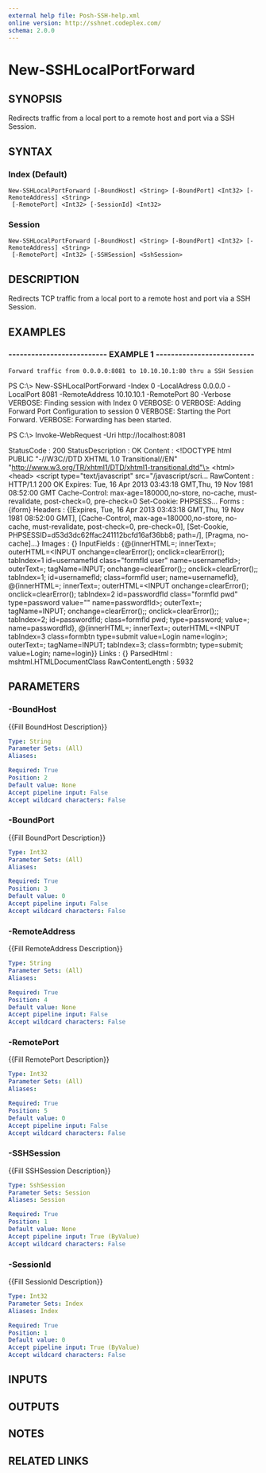 ```yaml
---
external help file: Posh-SSH-help.xml
online version: http://sshnet.codeplex.com/
schema: 2.0.0
---
```


# New-SSHLocalPortForward

## SYNOPSIS
Redirects traffic from a local port to a remote host and port via a SSH Session.

## SYNTAX

### Index (Default)
```
New-SSHLocalPortForward [-BoundHost] <String> [-BoundPort] <Int32> [-RemoteAddress] <String>
 [-RemotePort] <Int32> [-SessionId] <Int32>
```

### Session
```
New-SSHLocalPortForward [-BoundHost] <String> [-BoundPort] <Int32> [-RemoteAddress] <String>
 [-RemotePort] <Int32> [-SSHSession] <SshSession>
```

## DESCRIPTION
Redirects TCP traffic from a local port to a remote host and port via a SSH Session.

## EXAMPLES

### -------------------------- EXAMPLE 1 --------------------------
```
Forward traffic from 0.0.0.0:8081 to 10.10.10.1:80 thru a SSH Session
```

PS C:\\\> New-SSHLocalPortForward -Index 0 -LocalAdress 0.0.0.0 -LocalPort 8081 -RemoteAddress 10.10.10.1 -RemotePort 80 -Verbose
 VERBOSE: Finding session with Index 0
 VERBOSE: 0
 VERBOSE: Adding Forward Port Configuration to session 0
 VERBOSE: Starting the Port Forward.
 VERBOSE: Forwarding has been started.

 PS C:\\\> Invoke-WebRequest -Uri http://localhost:8081


 StatusCode        : 200
 StatusDescription : OK
 Content           : 
                     \<!DOCTYPE html PUBLIC "-//W3C//DTD XHTML 1.0 Transitional//EN"
                             "http://www.w3.org/TR/xhtml1/DTD/xhtml1-transitional.dtd"\>
                     \<html\>
                         \<head\>
                             \<script type="text/javascript" src="/javascript/scri...
 RawContent        : HTTP/1.1 200 OK
                     Expires: Tue, 16 Apr 2013 03:43:18 GMT,Thu, 19 Nov 1981 08:52:00 GMT
                     Cache-Control: max-age=180000,no-store, no-cache, must-revalidate, post-check=0, pre-check=0
                     Set-Cookie: PHPSESS...
 Forms             : {iform}
 Headers           : {\[Expires, Tue, 16 Apr 2013 03:43:18 GMT,Thu, 19 Nov 1981 08:52:00 GMT\], \[Cache-Control, max-age=180000,no-store, no-cache, 
                     must-revalidate, post-check=0, pre-check=0\], \[Set-Cookie, PHPSESSID=d53d3dc62ffac241112bcfd16af36bb8; path=/\], \[Pragma, no-cache\]...}
 Images            : {}
 InputFields       : {@{innerHTML=; innerText=; outerHTML=\<INPUT onchange=clearError(); onclick=clearError(); tabIndex=1 id=usernamefld class="formfld user" 
                     name=usernamefld\>; outerText=; tagName=INPUT; onchange=clearError();; onclick=clearError();; tabIndex=1; id=usernamefld; class=formfld 
                     user; name=usernamefld}, @{innerHTML=; innerText=; outerHTML=\<INPUT onchange=clearError(); onclick=clearError(); tabIndex=2 
                     id=passwordfld class="formfld pwd" type=password value="" name=passwordfld\>; outerText=; tagName=INPUT; onchange=clearError();; 
                     onclick=clearError();; tabIndex=2; id=passwordfld; class=formfld pwd; type=password; value=; name=passwordfld}, @{innerHTML=; 
                     innerText=; outerHTML=\<INPUT tabIndex=3 class=formbtn type=submit value=Login name=login\>; outerText=; tagName=INPUT; tabIndex=3; 
                     class=formbtn; type=submit; value=Login; name=login}}
 Links             : {}
 ParsedHtml        : mshtml.HTMLDocumentClass
 RawContentLength  : 5932

## PARAMETERS

### -BoundHost
{{Fill BoundHost Description}}

```yaml
Type: String
Parameter Sets: (All)
Aliases: 

Required: True
Position: 2
Default value: None
Accept pipeline input: False
Accept wildcard characters: False
```

### -BoundPort
{{Fill BoundPort Description}}

```yaml
Type: Int32
Parameter Sets: (All)
Aliases: 

Required: True
Position: 3
Default value: 0
Accept pipeline input: False
Accept wildcard characters: False
```

### -RemoteAddress
{{Fill RemoteAddress Description}}

```yaml
Type: String
Parameter Sets: (All)
Aliases: 

Required: True
Position: 4
Default value: None
Accept pipeline input: False
Accept wildcard characters: False
```

### -RemotePort
{{Fill RemotePort Description}}

```yaml
Type: Int32
Parameter Sets: (All)
Aliases: 

Required: True
Position: 5
Default value: 0
Accept pipeline input: False
Accept wildcard characters: False
```

### -SSHSession
{{Fill SSHSession Description}}

```yaml
Type: SshSession
Parameter Sets: Session
Aliases: Session

Required: True
Position: 1
Default value: None
Accept pipeline input: True (ByValue)
Accept wildcard characters: False
```

### -SessionId
{{Fill SessionId Description}}

```yaml
Type: Int32
Parameter Sets: Index
Aliases: Index

Required: True
Position: 1
Default value: 0
Accept pipeline input: True (ByValue)
Accept wildcard characters: False
```

## INPUTS

## OUTPUTS

## NOTES

## RELATED LINKS

